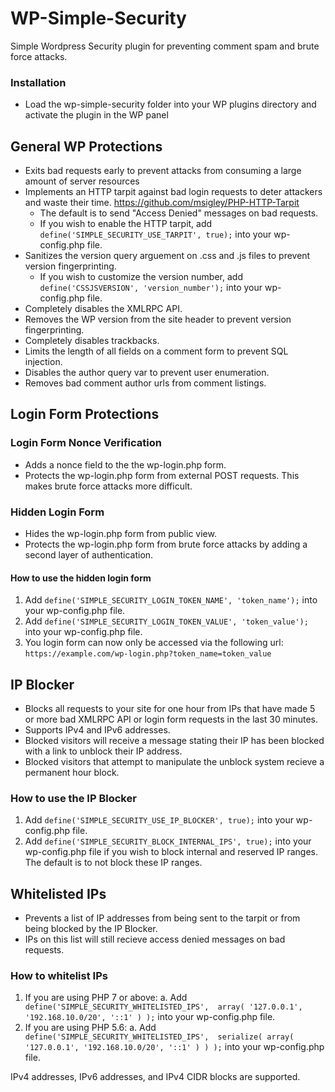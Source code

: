 # WP-Simple-Security
Simple Wordpress Security plugin for preventing comment spam and brute force attacks.

### Installation
* Load the wp-simple-security folder into your WP plugins directory and activate the plugin in the WP panel

## General WP Protections
* Exits bad requests early to prevent attacks from consuming a large amount of server resources
* Implements an HTTP tarpit against bad login requests to deter attackers and waste their time.
https://github.com/msigley/PHP-HTTP-Tarpit
  * The default is to send "Access Denied" messages on bad requests.
  * If you wish to enable the HTTP tarpit, add ```define('SIMPLE_SECURITY_USE_TARPIT', true);``` into your wp-config.php file.
* Sanitizes the version query arguement on .css and .js files to prevent version fingerprinting.
  * If you wish to customize the version number,  add ```define('CSSJSVERSION', 'version_number');``` into your wp-config.php file.
* Completely disables the XMLRPC API.
* Removes the WP version from the site header to prevent version fingerprinting.
* Completely disables trackbacks.
* Limits the length of all fields on a comment form to prevent SQL injection.
* Disables the author query var to prevent user enumeration.
* Removes bad comment author urls from comment listings.

## Login Form Protections
### Login Form Nonce Verification
* Adds a nonce field to the the wp-login.php form.
* Protects the wp-login.php form from external POST requests. This makes brute force attacks more difficult.
### Hidden Login Form
* Hides the wp-login.php form from public view.
* Protects the wp-login.php form from brute force attacks by adding a second layer of authentication.
#### How to use the hidden login form
1. Add ```define('SIMPLE_SECURITY_LOGIN_TOKEN_NAME', 'token_name');``` into your wp-config.php file.
2. Add ```define('SIMPLE_SECURITY_LOGIN_TOKEN_VALUE', 'token_value');``` into your wp-config.php file.
3. You login form can now only be accessed via the following url:
```https://example.com/wp-login.php?token_name=token_value```

## IP Blocker
* Blocks all requests to your site for one hour from IPs that have made 5 or more bad XMLRPC API or login form requests in the last 30 minutes.
* Supports IPv4 and IPv6 addresses.
* Blocked visitors will receive a message stating their IP has been blocked with a link to unblock their IP address.
* Blocked visitors that attempt to manipulate the unblock system recieve a permanent hour block.
### How to use the IP Blocker
1. Add ```define('SIMPLE_SECURITY_USE_IP_BLOCKER', true);``` into your wp-config.php file.
2. Add ```define('SIMPLE_SECURITY_BLOCK_INTERNAL_IPS', true);``` into your wp-config.php file if you wish to block internal and reserved IP ranges. The default is to not block these IP ranges.

## Whitelisted IPs
* Prevents a list of IP addresses from being sent to the tarpit or from being blocked by the IP Blocker.
* IPs on this list will still recieve access denied messages on bad requests.
### How to whitelist IPs
1. If you are using PHP 7 or above:
  a. Add ```
  define('SIMPLE_SECURITY_WHITELISTED_IPS', 
   array(
    '127.0.0.1',
    '192.168.10.0/20',
    '::1'
   )
  );``` into your wp-config.php file.
2. If you are using PHP 5.6:
  a. Add ```
  define('SIMPLE_SECURITY_WHITELISTED_IPS', 
   serialize(
    array(
     '127.0.0.1',
     '192.168.10.0/20',
     '::1'
    )
   )
  );``` into your wp-config.php file.

IPv4 addresses, IPv6 addresses, and IPv4 CIDR blocks are supported.
  
